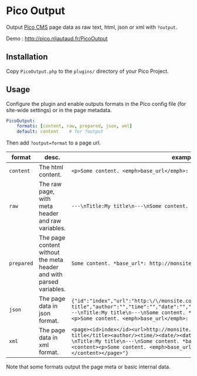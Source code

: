 # Pico Output

Output [Pico CMS](http://picocms.org) page data as raw text, html, json or xml with `?output`.

Demo : http://pico.nliautaud.fr/PicoOutput

## Installation

Copy `PicoOutput.php` to the `plugins/` directory of your Pico Project.

## Usage

Configure the plugin and enable outputs formats in the Pico config file (for site-wide settings) or in the page metadata.

```yml
PicoOutput:
    formats: [content, raw, prepared, json, xml]
    default: content    # for ?output
```

Then add `?output=format` to a page url.

format|desc.|example
---|---|---
`content`|The html content.|`<p>Some content. <emph>base_url</emph>: http://monsite.com</p>`
`raw`|The raw page, with meta header and raw variables.|`---\nTitle:My title\n---\nSome content. *base_url*: %base_url%`
`prepared`|The page content without the meta header and with parsed variables.|`Some content. *base_url*: http://monsite.com`
`json`|The page data in json format.|`{"id":"index","url":"http:\/\/monsite.com\/index","title":"My title","author":"","time":"","date":"","date_formatted":"","raw_content":"---\nTitle:My title\n---\nSome content. *base_url*: %base_url%","content":"<p>Some content. <emph>base_url</emph>: http://monsite.com</p>"}`
`xml`|The page data in xml format.|`<page><id>index</id><url>http://monsite.com/index</url><title>My title</title><author/><time/><date/><date_formatted/><raw_content>---\nTitle:My title\n---\nSome content. *base_url*: %base_url%</raw_content><content><p>Some content. <emph>base_url</emph>: http://monsite.com</p></content></page>"}`

Note that some formats output the page meta or basic internal data.
